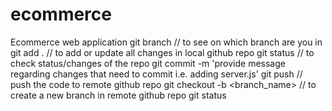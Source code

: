 # ecommerce
Ecommerce web application 
git branch // to see on which branch are you in
git add .  // to add or update all changes in local github repo
git status // to check status/changes of the repo
git commit -m 'provide message regarding changes that need to commit i.e. adding server.js'
git push   // push the code to remote github repo
git checkout -b <branch_name>  // to create a new branch in remote github repo
git status